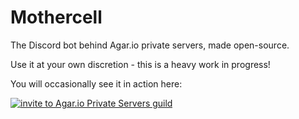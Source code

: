 # Mothercell

The Discord bot behind Agar.io private servers, made open-source.

Use it at your own discretion - this is a heavy work in progress!

You will occasionally see it in action here:

[![invite to Agar.io Private Servers guild](https://discordapp.com/api/guilds/407210435721560065/embed.png?style=banner1)](https://discord.gg/66X2ESb)
